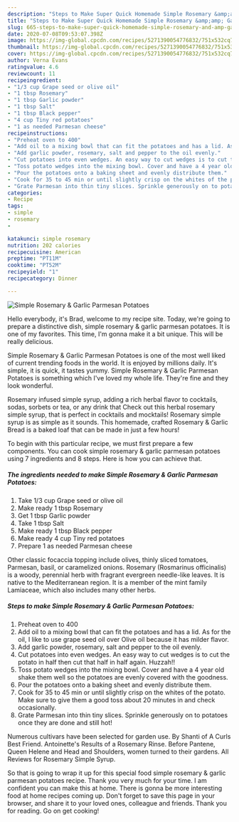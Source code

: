 ```yaml
---
description: "Steps to Make Super Quick Homemade Simple Rosemary &amp;amp; Garlic Parmesan Potatoes"
title: "Steps to Make Super Quick Homemade Simple Rosemary &amp;amp; Garlic Parmesan Potatoes"
slug: 665-steps-to-make-super-quick-homemade-simple-rosemary-and-amp-garlic-parmesan-potatoes
date: 2020-07-08T09:53:07.398Z
image: https://img-global.cpcdn.com/recipes/5271390054776832/751x532cq70/simple-rosemary-garlic-parmesan-potatoes-recipe-main-photo.jpg
thumbnail: https://img-global.cpcdn.com/recipes/5271390054776832/751x532cq70/simple-rosemary-garlic-parmesan-potatoes-recipe-main-photo.jpg
cover: https://img-global.cpcdn.com/recipes/5271390054776832/751x532cq70/simple-rosemary-garlic-parmesan-potatoes-recipe-main-photo.jpg
author: Verna Evans
ratingvalue: 4.6
reviewcount: 11
recipeingredient:
- "1/3 cup Grape seed or olive oil"
- "1 tbsp Rosemary"
- "1 tbsp Garlic powder"
- "1 tbsp Salt"
- "1 tbsp Black pepper"
- "4 cup Tiny red potatoes"
- "1 as needed Parmesan cheese"
recipeinstructions:
- "Preheat oven to 400"
- "Add oil to a mixing bowl that can fit the potatoes and has a lid. As for the oil, I like to use grape seed oil over Olive oil  because it has milder flavor."
- "Add garlic powder, rosemary, salt and pepper to the oil evenly."
- "Cut potatoes into even wedges. An easy way to cut wedges is to cut the potato in half then cut that half in half again. Huzzah!!"
- "Toss potato wedges into the mixing bowl. Cover and have a 4 year old shake them well so the potatoes are evenly covered with the goodness."
- "Pour the potatoes onto a baking sheet and evenly distribute them."
- "Cook for 35 to 45 min or until slightly crisp on the whites of the potato. Make sure to give them a good toss about 20 minutes in and check occasionally."
- "Grate Parmesan into thin tiny slices. Sprinkle generously on to potatoes once they are done and still hot!"
categories:
- Recipe
tags:
- simple
- rosemary
- 

katakunci: simple rosemary  
nutrition: 202 calories
recipecuisine: American
preptime: "PT11M"
cooktime: "PT52M"
recipeyield: "1"
recipecategory: Dinner

---
```



![Simple Rosemary &amp; Garlic Parmesan Potatoes](https://img-global.cpcdn.com/recipes/5271390054776832/751x532cq70/simple-rosemary-garlic-parmesan-potatoes-recipe-main-photo.jpg)

Hello everybody, it's Brad, welcome to my recipe site. Today, we're going to prepare a distinctive dish, simple rosemary &amp; garlic parmesan potatoes. It is one of my favorites. This time, I'm gonna make it a bit unique. This will be really delicious.

Simple Rosemary &amp; Garlic Parmesan Potatoes is one of the most well liked of current trending foods in the world. It is enjoyed by millions daily. It's simple, it is quick, it tastes yummy. Simple Rosemary &amp; Garlic Parmesan Potatoes is something which I've loved my whole life. They're fine and they look wonderful.

Rosemary infused simple syrup, adding a rich herbal flavor to cocktails, sodas, sorbets or tea, or any drink that Check out this herbal rosemary simple syrup, that is perfect in cocktails and mocktails! Rosemary simple syrup is as simple as it sounds. This homemade, crafted Rosemary &amp; Garlic Bread is a baked loaf that can be made in just a few hours!


To begin with this particular recipe, we must first prepare a few components. You can cook simple rosemary &amp; garlic parmesan potatoes using 7 ingredients and 8 steps. Here is how you can achieve that.

<!--inarticleads1-->

##### The ingredients needed to make Simple Rosemary &amp; Garlic Parmesan Potatoes:

1. Take 1/3 cup Grape seed or olive oil
1. Make ready 1 tbsp Rosemary
1. Get 1 tbsp Garlic powder
1. Take 1 tbsp Salt
1. Make ready 1 tbsp Black pepper
1. Make ready 4 cup Tiny red potatoes
1. Prepare 1 as needed Parmesan cheese


Other classic focaccia topping include olives, thinly sliced tomatoes, Parmesan, basil, or caramelized onions. Rosemary (Rosmarinus officinalis) is a woody, perennial herb with fragrant evergreen needle-like leaves. It is native to the Mediterranean region. It is a member of the mint family Lamiaceae, which also includes many other herbs. 

<!--inarticleads2-->

##### Steps to make Simple Rosemary &amp; Garlic Parmesan Potatoes:

1. Preheat oven to 400
1. Add oil to a mixing bowl that can fit the potatoes and has a lid. As for the oil, I like to use grape seed oil over Olive oil  because it has milder flavor.
1. Add garlic powder, rosemary, salt and pepper to the oil evenly.
1. Cut potatoes into even wedges. An easy way to cut wedges is to cut the potato in half then cut that half in half again. Huzzah!!
1. Toss potato wedges into the mixing bowl. Cover and have a 4 year old shake them well so the potatoes are evenly covered with the goodness.
1. Pour the potatoes onto a baking sheet and evenly distribute them.
1. Cook for 35 to 45 min or until slightly crisp on the whites of the potato. Make sure to give them a good toss about 20 minutes in and check occasionally.
1. Grate Parmesan into thin tiny slices. Sprinkle generously on to potatoes once they are done and still hot!


Numerous cultivars have been selected for garden use. By Shanti of A Curls Best Friend. Antoinette&#39;s Results of a Rosemary Rinse. Before Pantene, Queen Helene and Head and Shoulders, women turned to their gardens. All Reviews for Rosemary Simple Syrup. 

So that is going to wrap it up for this special food simple rosemary &amp; garlic parmesan potatoes recipe. Thank you very much for your time. I am confident you can make this at home. There is gonna be more interesting food at home recipes coming up. Don't forget to save this page in your browser, and share it to your loved ones, colleague and friends. Thank you for reading. Go on get cooking!
